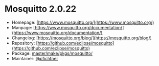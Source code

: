 # Mosquitto 2.0.22
  - Homepage: [https://www.mosquitto.org/](https://www.mosquitto.org/)
  - Manpage: [https://www.mosquitto.org/documentation/](https://www.mosquitto.org/documentation/)
  - Changelog: [https://mosquitto.org/blog/](https://mosquitto.org/blog/)
  - Repository: [https://github.com/eclipse/mosquitto](https://github.com/eclipse/mosquitto)
  - Package: [master/make/pkgs/mosquitto/](https://github.com/Freetz-NG/freetz-ng/tree/master/make/pkgs/mosquitto/)
  - Maintainer: [@pfichtner](https://github.com/pfichtner)

